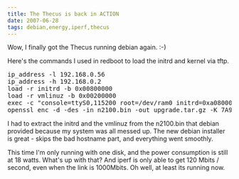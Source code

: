 ```yaml
---
title: The Thecus is back in ACTION 
date: 2007-06-28
tags: debian,energy,iperf,thecus
---
```

Wow, I finally got the Thecus running debian again. :-)

Here's the commands I used in redboot to load the initrd and kernel via tftp.

<pre class="sh_sh">ip_address -l 192.168.0.56
ip_address -h 192.168.0.2
load -r initrd -b 0x00800000
load -r vmlinuz -b 0x00200000
exec -c "console=ttyS0,115200 root=/dev/ram0 initrd=0xa0800000,42M mem=128M@0xa0000000"
openssl enc -d -des -in n2100.bin -out upgrade.tar.gz -K 7A9816A4C275D557 -iv 0 -nosalt -nopad</pre>

I had to extract the initrd and the vmlinuz from the n2100.bin that debian provided because my system was all messed up. The new debian installer is great - skips the bad hostname part, and everything went smoothly.

This time I'm only running with one disk, and the power consumption is still at 18 watts. What's up with that? And iperf is only able to get 120 Mbits / second, even when the link is 1000Mbits. Oh well, at least its running now.

